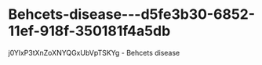 # Behcets-disease---d5fe3b30-6852-11ef-918f-350181f4a5db
j0YlxP3tXnZoXNYQGxUbVpTSKYg - Behcets disease
